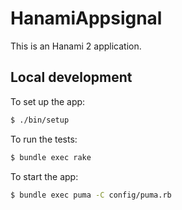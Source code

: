 # HanamiAppsignal

This is an Hanami 2 application.

## Local development

To set up the app:

```sh
$ ./bin/setup
```

To run the tests:

```sh
$ bundle exec rake
```

To start the app:

```sh
$ bundle exec puma -C config/puma.rb
```
